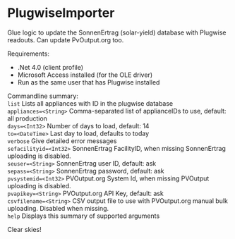 PlugwiseImporter
================

Glue logic to update the SonnenErtrag (solar-yield) database with Plugwise readouts.
Can update PvOutput.org too.

Requirements: 
 * .Net 4.0 (client profile)
 * Microsoft Access installed (for the OLE driver)
 * Run as the same user that has Plugwise installed

Commandline summary:  
`list`                 Lists all appliances with ID in the plugwise database  
`appliances=<String>`  Comma-separated list of applianceIDs to use, default: all production  
`days=<Int32>`         Number of days to load, default: 14  
`to=<DateTime>`        Last day to load, defaults to today  
`verbose`              Give detailed error messages  
`sefacilityid=<Int32>` SonnenErtrag FacilityID, when missing SonnenErtrag uploading is disabled.  
`seuser=<String>`      SonnenErtrag user ID, default: ask  
`sepass=<String>`      SonnenErtrag password, default: ask  
`pvsystemid=<Int32>`   PVOutput.org System Id, when missing PVOutput uploading is disabled.  
`pvapikey=<String>`    PVOutput.org API Key, default: ask  
`csvfilename=<String>` CSV output file to use with PVOutput.org manual bulk uploading. Disabled when missing.  
`help`                 Displays this summary of supported arguments  

Clear skies!
